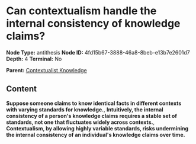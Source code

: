 # Can contextualism handle the internal consistency of knowledge claims?

**Node Type:** antithesis
**Node ID:** 4fd15b67-3888-46a8-8beb-e13b7e2601d7
**Depth:** 4
**Terminal:** No

**Parent:** [Contextualist Knowledge](contextualist-knowledge-synthesis-93bee04f-150e-4686-ac45-c85acedfb5db.md)

## Content

**Suppose someone claims to know identical facts in different contexts with varying standards for knowledge.**, **Intuitively, the internal consistency of a person's knowledge claims requires a stable set of standards, not one that fluctuates widely across contexts.**, **Contextualism, by allowing highly variable standards, risks undermining the internal consistency of an individual's knowledge claims over time.**
